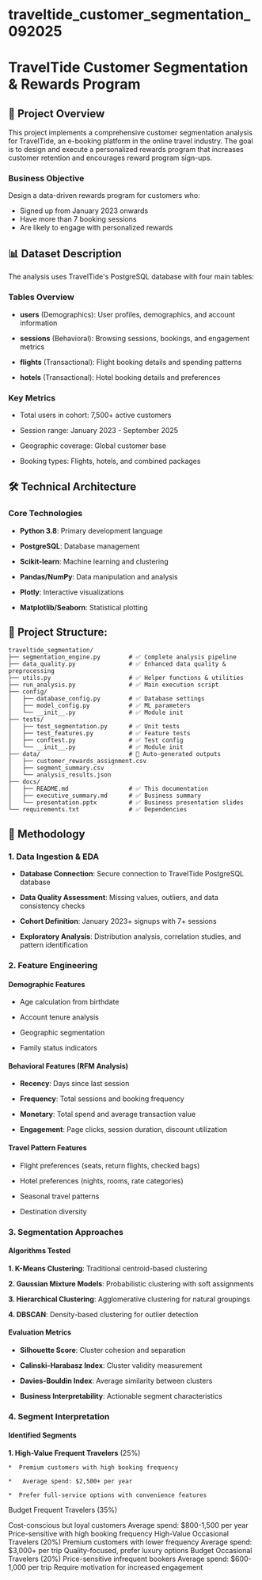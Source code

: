 # traveltide_customer_segmentation_092025

# TravelTide Customer Segmentation & Rewards Program

## 🎯  Project Overview

This project implements a comprehensive customer segmentation analysis for TravelTide, an e-booking platform in the online travel industry. The goal is to design and execute a personalized rewards program that increases customer retention and encourages reward program sign-ups.

### Business Objective

Design a data-driven rewards program for customers who:

* Signed up from January 2023 onwards
* Have more than 7 booking sessions
* Are likely to engage with personalized rewards

## 📊 Dataset Description

The analysis uses TravelTide's PostgreSQL database with four main tables:

### Tables Overview

* **users** (Demographics): User profiles, demographics, and account information

* **sessions** (Behavioral): Browsing sessions, bookings, and engagement metrics

* **flights** (Transactional): Flight booking details and spending patterns

* **hotels** (Transactional): Hotel booking details and preferences


### Key Metrics

* Total users in cohort: 7,500+ active customers

* Session range: January 2023 - September 2025

* Geographic coverage: Global customer base

* Booking types: Flights, hotels, and combined packages


## 🛠 Technical Architecture


### Core Technologies

* **Python 3.8**: Primary development language

* **PostgreSQL**: Database management

* **Scikit-learn**: Machine learning and clustering

* **Pandas/NumPy**: Data manipulation and analysis

* **Plotly**: Interactive visualizations

* **Matplotlib/Seaborn**: Statistical plotting


## 📂 Project Structure: 

```
traveltide_segmentation/
├── segmentation_engine.py        # ✅ Complete analysis pipeline
├── data_quality.py               # ✅ Enhanced data quality & preprocessing
├── utils.py                      # ✅ Helper functions & utilities
├── run_analysis.py               # ✅ Main execution script
├── config/
│   ├── database_config.py        # ✅ Database settings
│   ├── model_config.py           # ✅ ML parameters
│   └── __init__.py               # ✅ Module init
├── tests/
│   ├── test_segmentation.py      # ✅ Unit tests
│   ├── test_features.py          # ✅ Feature tests
│   ├── conftest.py               # ✅ Test config
│   └── __init__.py               # ✅ Module init
├── data/                         # 📁 Auto-generated outputs
│   ├── customer_rewards_assignment.csv
│   ├── segment_summary.csv
│   └── analysis_results.json
├── docs/
│   ├── README.md                 # ✅ This documentation
│   ├── executive_summary.md      # ✅ Business summary
│   └── presentation.pptx         # ✅ Business presentation slides
└── requirements.txt              # ✅ Dependencies

```

## 🔄 Methodology

### 1. Data Ingestion & EDA

* **Database Connection**: Secure connection to TravelTide PostgreSQL database

* **Data Quality Assessment**: Missing values, outliers, and data consistency checks

* **Cohort Definition**: January 2023+ signups with 7+ sessions

* **Exploratory Analysis**: Distribution analysis, correlation studies, and pattern identification



### 2. Feature Engineering

#### Demographic Features

* Age calculation from birthdate
  
* Account tenure analysis

* Geographic segmentation

* Family status indicators


#### Behavioral Features (RFM Analysis)

* **Recency**: Days since last session

* **Frequency**: Total sessions and booking frequency

* **Monetary**: Total spend and average transaction value

* **Engagement**: Page clicks, session duration, discount utilization


#### Travel Pattern Features

* Flight preferences (seats, return flights, checked bags)

* Hotel preferences (nights, rooms, rate categories)

* Seasonal travel patterns

* Destination diversity


### 3. Segmentation Approaches

#### Algorithms Tested

 **1. K-Means Clustering**: Traditional centroid-based clustering

 **2. Gaussian Mixture Models**: Probabilistic clustering with soft assignments

 **3. Hierarchical Clustering**: Agglomerative clustering for natural groupings

 **4. DBSCAN**: Density-based clustering for outlier detection


#### Evaluation Metrics

* **Silhouette Score**: Cluster cohesion and separation

* **Calinski-Harabasz Index**: Cluster validity measurement

* **Davies-Bouldin Index**: Average similarity between clusters

* **Business Interpretability**: Actionable segment characteristics


### 4. Segment Interpretation

#### Identified Segments

**1. High-Value Frequent Travelers**  (25%)

    *  Premium customers with high booking frequency

    *   Average spend: $2,500+ per year

    *  Prefer full-service options with convenience features

Budget Frequent Travelers (35%)

Cost-conscious but loyal customers
Average spend: $800-1,500 per year
Price-sensitive with high booking frequency
High-Value Occasional Travelers (20%)
Premium customers with lower frequency
Average spend: $3,000+ per trip
Quality-focused, prefer luxury options
Budget Occasional Travelers (20%)
Price-sensitive infrequent bookers
Average spend: $600-1,000 per trip
Require motivation for increased engagement








